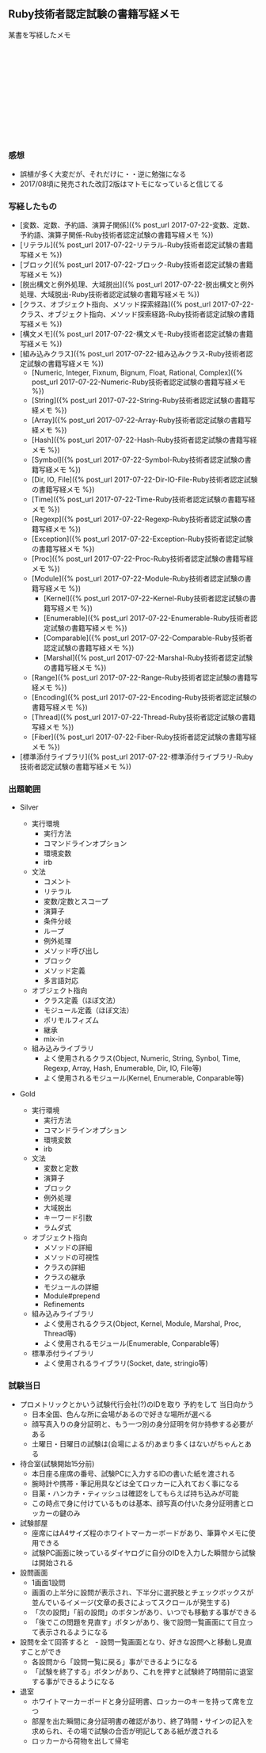 ## Ruby技術者認定試験の書籍写経メモ

某書を写経したメモ


<svg width="460" height="184">
</svg>

### 感想

- 誤植が多く大変だが、それだけに・・逆に勉強になる
- 2017/08頃に発売された改訂2版はマトモになっていると信じてる

### 写経したもの

- [変数、定数、予約語、演算子関係]({% post_url 2017-07-22-変数、定数、予約語、演算子関係-Ruby技術者認定試験の書籍写経メモ %})
- [リテラル]({% post_url 2017-07-22-リテラル-Ruby技術者認定試験の書籍写経メモ %})
- [ブロック]({% post_url 2017-07-22-ブロック-Ruby技術者認定試験の書籍写経メモ %})
- [脱出構文と例外処理、大域脱出]({% post_url 2017-07-22-脱出構文と例外処理、大域脱出-Ruby技術者認定試験の書籍写経メモ %})
- [クラス、オブジェクト指向、メソッド探索経路]({% post_url 2017-07-22-クラス、オブジェクト指向、メソッド探索経路-Ruby技術者認定試験の書籍写経メモ %})
- [構文メモ]({% post_url 2017-07-22-構文メモ-Ruby技術者認定試験の書籍写経メモ %})
- [組み込みクラス]({% post_url 2017-07-22-組み込みクラス-Ruby技術者認定試験の書籍写経メモ %})
  - [Numeric, Integer, Fixnum, Bignum, Float, Rational, Complex]({% post_url 2017-07-22-Numeric-Ruby技術者認定試験の書籍写経メモ %})
  - [String]({% post_url 2017-07-22-String-Ruby技術者認定試験の書籍写経メモ %})
  - [Array]({% post_url 2017-07-22-Array-Ruby技術者認定試験の書籍写経メモ %})
  - [Hash]({% post_url 2017-07-22-Hash-Ruby技術者認定試験の書籍写経メモ %})
  - [Symbol]({% post_url 2017-07-22-Symbol-Ruby技術者認定試験の書籍写経メモ %})
  - [Dir, IO, File]({% post_url 2017-07-22-Dir-IO-File-Ruby技術者認定試験の書籍写経メモ %})
  - [Time]({% post_url 2017-07-22-Time-Ruby技術者認定試験の書籍写経メモ %})
  - [Regexp]({% post_url 2017-07-22-Regexp-Ruby技術者認定試験の書籍写経メモ %})
  - [Exception]({% post_url 2017-07-22-Exception-Ruby技術者認定試験の書籍写経メモ %})
  - [Proc]({% post_url 2017-07-22-Proc-Ruby技術者認定試験の書籍写経メモ %})
  - [Module]({% post_url 2017-07-22-Module-Ruby技術者認定試験の書籍写経メモ %})
    - [Kernel]({% post_url 2017-07-22-Kernel-Ruby技術者認定試験の書籍写経メモ %})
    - [Enumerable]({% post_url 2017-07-22-Enumerable-Ruby技術者認定試験の書籍写経メモ %})
    - [Comparable]({% post_url 2017-07-22-Comparable-Ruby技術者認定試験の書籍写経メモ %})
    - [Marshal]({% post_url 2017-07-22-Marshal-Ruby技術者認定試験の書籍写経メモ %})
  - [Range]({% post_url 2017-07-22-Range-Ruby技術者認定試験の書籍写経メモ %})
  - [Encoding]({% post_url 2017-07-22-Encoding-Ruby技術者認定試験の書籍写経メモ %})
  - [Thread]({% post_url 2017-07-22-Thread-Ruby技術者認定試験の書籍写経メモ %})
  - [Fiber]({% post_url 2017-07-22-Fiber-Ruby技術者認定試験の書籍写経メモ %})
- [標準添付ライブラリ]({% post_url 2017-07-22-標準添付ライブラリ-Ruby技術者認定試験の書籍写経メモ %})

### 出題範囲

- Silver
  - 実行環境
    - 実行方法
    - コマンドラインオプション
    - 環境変数
    - irb
  - 文法
    - コメント
    - リテラル
    - 変数/定数とスコープ
    - 演算子
    - 条件分岐
    - ループ
    - 例外処理
    - メソッド呼び出し
    - ブロック
    - メソッド定義
    - 多言語対応
  - オブジェクト指向
    - クラス定義（ほぼ文法）
    - モジュール定義（ほぼ文法）
    - ポリモルフィズム
    - 継承
    - mix-in
  - 組み込みライブラリ
    - よく使用されるクラス(Object, Numeric, String, Synbol, Time, Regexp, Array, Hash, Enumerable, Dir, IO, File等)
    - よく使用されるモジュール(Kernel, Enumerable, Conparable等)

- Gold
  - 実行環境
    - 実行方法
    - コマンドラインオプション
    - 環境変数
    - irb
  - 文法
    - 変数と定数
    - 演算子
    - ブロック
    - 例外処理
    - 大域脱出
    - キーワード引数
    - ラムダ式
  - オブジェクト指向
    - メソッドの詳細
    - メソッドの可視性
    - クラスの詳細
    - クラスの継承
    - モジュールの詳細
    - Module#prepend
    - Refinements
  - 組み込みライブラリ
    - よく使用されるクラス(Object, Kernel, Module, Marshal, Proc, Thread等)
    - よく使用されるモジュール(Enumerable, Conparable等)
  - 標準添付ライブラリ
    - よく使用されるライブラリ(Socket, date, stringio等)

### 試験当日

- プロメトリックとかいう試験代行会社(?)のIDを取り 予約をして 当日向かう
  - 日本全国、色んな所に会場があるので好きな場所が選べる
  - 顔写真入りの身分証明と、もう一つ別の身分証明を何か持参する必要がある
  - 土曜日・日曜日の試験は(会場によるが)あまり多くはないがちゃんとある
- 待合室(試験開始15分前)
  - 本日座る座席の番号、試験PCに入力するIDの書いた紙を渡される
  - 腕時計や携帯・筆記用具などは全てロッカーに入れておく事になる
  - 目薬・ハンカチ・ティッシュは確認をしてもらえば持ち込みが可能
  - この時点で身に付けているものは基本、顔写真の付いた身分証明書とロッカーの鍵のみ
- 試験部屋
  - 座席にはA4サイズ程のホワイトマーカーボードがあり、筆算やメモに使用できる
  - 試験PC画面に映っているダイヤログに自分のIDを入力した瞬間から試験は開始される
- 設問画面
  - 1画面1設問
  - 画面の上半分に設問が表示され、下半分に選択肢とチェックボックスが並んでいるイメージ(文章の長さによってスクロールが発生する)
  - 「次の設問」「前の設問」のボタンがあり、いつでも移動する事ができる
  - 「後でこの問題を見直す」ボタンがあり、後で設問一覧画面にて目立って表示されるようになる
- 設問を全て回答すると
  - 設問一覧画面となり、好きな設問へと移動し見直すことができ
  - 各設問から「設問一覧に戻る」事ができるようになる
  - 「試験を終了する」ボタンがあり、これを押すと試験終了時間前に退室する事ができるようになる
- 退室
  - ホワイトマーカーボードと身分証明書、ロッカーのキーを持って席を立つ
  - 部屋を出た瞬間に身分証明書の確認があり、終了時間・サインの記入を求められ、その場で試験の合否が明記してある紙が渡される
  - ロッカーから荷物を出して帰宅
